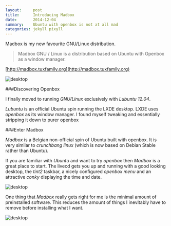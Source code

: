 ```yaml
---
layout:     post
title:      Introducing Madbox
date:       2014-12-04
summary:    Ubuntu with openbox is not at all mad
categories: jekyll pixyll
---
```


Madbox is my new favourite GNU/Linux distribution.  

>Madbox GNU / Linux is a distribution based on Ubuntu with Openbox as a window manager.

[http://madbox.tuxfamily.org](http://madbox.tuxfamily.org)

![desktop](http://madbox.tuxfamily.org/images/madbox_14/madbox_14_01.jpg)

###Discovering Openbox

I finally moved to running _GNU/Linux_ exclusively with _Lubuntu 
12.04_.

_Lubuntu_ is an official Ubuntu spin running the LXDE 
desktop.  LXDE uses _openbox_ as its window manager.  I found myself 
tweaking and essentially stripping it down to purer openbox

###Enter Madbox

_Madbox_ is a Belgian non-official spin of Ubuntu built with openbox.  It
is very similar to _crunchbang linux_ (which is now based on Debian Stable
rather than Ubuntu).

If you are familiar with _Ubuntu_ and want to try _openbox_ then _Madbox_ 
is a great place to start.  The livecd gets you up and running with 
a good looking desktop, the _tint2_ taskbar, a nicely configured _openbox menu_ 
and an attractive _conky_ displaying the time and date.

![desktop](http://madbox.tuxfamily.org/images/madbox_14/madbox_14_02.jpg)

One thing that _Madbox_ really gets right for me is the minimal 
amount of preinstalled software.  This reduces the amount of things 
I inevitably have to remove before installing what I want.

![desktop](http://madbox.tuxfamily.org/images/madbox_14/madbox_14_03.jpg)
